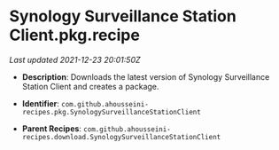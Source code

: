 # Synology Surveillance Station Client.pkg.recipe

_Last updated 2021-12-23 20:01:50Z_

- **Description**: Downloads the latest version of Synology Surveillance Station Client and creates a package.

- **Identifier**: `com.github.ahousseini-recipes.pkg.SynologySurveillanceStationClient`

- **Parent Recipes**: `com.github.ahousseini-recipes.download.SynologySurveillanceStationClient`
